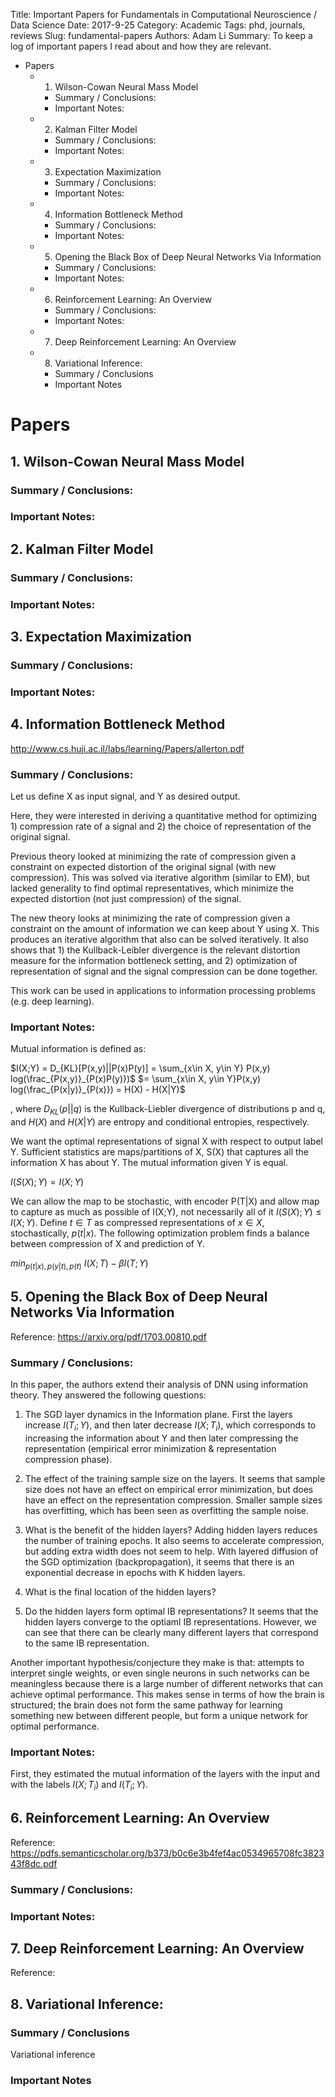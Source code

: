 Title: Important Papers for Fundamentals in Computational Neuroscience / Data Science
Date: 2017-9-25
Category: Academic
Tags: phd, journals, reviews
Slug: fundamental-papers
Authors: Adam Li
Summary: To keep a log of important papers I read about and how they are relevant.

<!-- MarkdownTOC -->

- Papers
    - 1. Wilson-Cowan Neural Mass Model
        - Summary / Conclusions:
        - Important Notes:
    - 2. Kalman Filter Model
        - Summary / Conclusions:
        - Important Notes:
    - 3. Expectation Maximization
        - Summary / Conclusions:
        - Important Notes:
    - 4. Information Bottleneck Method
        - Summary / Conclusions:
        - Important Notes:
    - 5. Opening the Black Box of Deep Neural Networks Via Information
        - Summary / Conclusions:
        - Important Notes:
    - 6. Reinforcement Learning: An Overview
        - Summary / Conclusions:
        - Important Notes:
    - 7. Deep Reinforcement Learning: An Overview
    - 8. Variational Inference:
        - Summary / Conclusions
        - Important Notes

<!-- /MarkdownTOC -->

# Papers
## 1. Wilson-Cowan Neural Mass Model
### Summary / Conclusions:

### Important Notes:

## 2. Kalman Filter Model
### Summary / Conclusions:

### Important Notes:

## 3. Expectation Maximization
### Summary / Conclusions:

### Important Notes:

## 4. Information Bottleneck Method
http://www.cs.huji.ac.il/labs/learning/Papers/allerton.pdf
### Summary / Conclusions:
Let us define X as input signal, and Y as desired output.

Here, they were interested in deriving a quantitative method for optimizing 1) compression rate of a signal and 2) the choice of representation of the original signal.

Previous theory looked at minimizing the rate of compression given a constraint on expected distortion of the original signal (with new compression). This was solved via iterative algorithm (similar to EM), but lacked generality to find optimal representatives, which minimize the expected distortion (not just compression) of the signal. 

The new theory looks at minimizing the rate of compression given a constraint on the amount of information we can keep about Y using X. This produces an iterative algorithm that also can be solved iteratively. It also shows that 1) the Kullback-Leibler divergence is the relevant distortion measure for the information bottleneck setting, and 2) optimization of representation of signal and the signal compression can be done together.

This work can be used in applications to information processing problems (e.g. deep learning).

### Important Notes:
Mutual information is defined as:

$I(X;Y) = D_{KL}[P(x,y)||P(x)P(y)] = \sum_{x\in X, y\in Y} P(x,y) log(\frac_{P(x,y)}_{P(x)P(y)})$
$= \sum_{x\in X, y\in Y}P(x,y) log(\frac_{P(x|y)}_{P(x)}) = H(X) - H(X|Y)$

, where $D_{KL}(p||q)$ is the Kullback-Liebler divergence of distributions p and q, and $H(X)$ and $H(X|Y)$ are entropy and conditional entropies, respectively.

We want the optimal representations of signal X with respect to output label Y. Sufficient statistics are maps/partitions of X, S(X) that captures all the information X has about Y. The mutual information given Y is equal. 

$I(S(X); Y) = I(X; Y)$

We can allow the map to be stochastic, with encoder P(T|X) and allow map to capture as much as possible of I(X;Y), not necessarily all of it $I(S(X); Y) \leq I(X; Y)$. Define $t \in T$ as compressed representations of $x \in X$, stochastically, $p(t|x)$. The following optimization problem finds a balance between compression of X and prediction of Y.

$min_{p(t|x),p(y|t),p(t)}\ {I(X;T) - \beta I(T;Y)}$

## 5. Opening the Black Box of Deep Neural Networks Via Information
Reference: https://arxiv.org/pdf/1703.00810.pdf
### Summary / Conclusions:
In this paper, the authors extend their analysis of DNN using information theory. They answered the following questions:

1. The SGD layer dynamics in the Information plane.
First the layers increase $I(T_i;Y)$, and then later decrease $I(X; T_i)$, which corresponds to increasing the information about Y and then later compressing the representation (empirical error minimization & representation compression phase).
2. The effect of the training sample size on the layers.
It seems that sample size does not have an effect on empirical error minimization, but does have an effect on the representation compression. Smaller sample sizes has overfitting, which has been seen as overfitting the sample noise. 
3. What is the benefit of the hidden layers?
Adding hidden layers reduces the number of training epochs. It also seems to accelerate compression, but adding extra width does not seem to help. With layered diffusion of the SGD optimization (backpropagation), it seems that there is an exponential decrease in epochs with K hidden layers.

4. What is the final location of the hidden layers?


5. Do the hidden layers form optimal IB representations?
It seems that the hidden layers converge to the optiaml IB representations. However, we can see that there can be clearly many different layers that correspond to the same IB representation.

Another important hypothesis/conjecture they make is that: attempts to interpret single weights, or even single neurons in such networks can be meaningless because there is a large number of different networks that can achieve optimal performance. This makes sense in terms of how the brain is structured; the brain does not form the same pathway for learning something new between different people, but form a unique network for optimal performance. 
### Important Notes:
First, they estimated the mutual information of the layers with the input and with the labels $I(X;T_i)$ and $I(T_i;Y)$. 

## 6. Reinforcement Learning: An Overview
Reference: https://pdfs.semanticscholar.org/b373/b0c6e3b4fef4ac0534965708fc382343f8dc.pdf

### Summary / Conclusions:

### Important Notes:


## 7. Deep Reinforcement Learning: An Overview
Reference:

## 8. Variational Inference: 
### Summary / Conclusions
Variational inference
### Important Notes 
